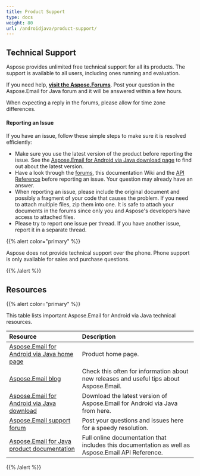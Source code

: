 ```yaml
---
title: Product Support
type: docs
weight: 80
url: /androidjava/product-support/
---
```


## **Technical Support**

Aspose provides unlimited free technical support for all its products. The support is available to all users, including ones running and evaluation.

If you need help, [**visit the Aspose.Forums**](https://forum.aspose.com/c/email). Post your question in the Aspose.Email for Java forum and it will be answered within a few hours.

When expecting a reply in the forums, please allow for time zone differences.
#### **Reporting an Issue**
If you have an issue, follow these simple steps to make sure it is resolved efficiently:

- Make sure you use the latest version of the product before reporting the issue. See the [Aspose.Email for Android via Java download page](http://maven.aspose.com/repository/simple/ext-release-local/com/aspose/aspose-email/) to find out about the latest version.
- Have a look through the [forums](http://www.aspose.com/community/forums/default.aspx), this documentation Wiki and the [API Reference](https://reference.aspose.com/java/email) before reporting an issue. Your question may already have an answer.
- When reporting an issue, please include the original document and possibly a fragment of your code that causes the problem. If you need to attach multiple files, zip them into one. It is safe to attach your documents in the forums since only you and Aspose's developers have access to attached files.
- Please try to report one issue per thread. If you have another issue, report it in a separate thread.

{{% alert color="primary" %}} 

Aspose does not provide technical support over the phone. Phone support is only available for sales and purchase questions.

{{% /alert %}}

## **Resources**

{{% alert color="primary" %}} 

This table lists important Aspose.Email for Android via Java technical resources.

|**Resource**|**Description**|
| :- | :- |
|[Aspose.Email for Android via Java home page](https://products.aspose.com/email/android-java)|Product home page.|
|[Aspose.Email blog](https://blog.aspose.com/category/aspose-products/aspose-email-product-family/)|Check this often for information about new releases and useful tips about Aspose.Email.|
|[Aspose.Email for Android via Java download](https://downloads.aspose.com/email/androidjava)|Download the latest version of Aspose.Email for Android via Java from here.|
|[Aspose.Email support forum](https://forum.aspose.com/c/email)|Post your questions and issues here for a speedy resolution.|
|[Aspose.Email for Java product documentation](/email/java/)|Full online documentation that includes this documentation as well as Aspose.Email API Reference.|
{{% /alert %}}
